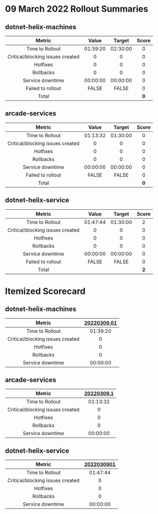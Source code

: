 # 09 March 2022 Rollout Summaries

## dotnet-helix-machines

|              Metric              |   Value  |  Target  |   Score   |
|:--------------------------------:|:--------:|:--------:|:---------:|
| Time to Rollout                  | 01:39:20 | 02:30:00 |     0     |
| Critical/blocking issues created |     0    |    0     |     0     |
| Hotfixes                         |     0    |    0     |     0     |
| Rollbacks                        |     0    |    0     |     0     |
| Service downtime                 | 00:00:00 | 00:00:00 |     0     |
| Failed to rollout                |   FALSE  |   FALSE  |     0     |
| Total                            |          |          |   **0**   |


## arcade-services

|              Metric              |   Value  |  Target  |   Score   |
|:--------------------------------:|:--------:|:--------:|:---------:|
| Time to Rollout                  | 01:13:32 | 01:30:00 |     0     |
| Critical/blocking issues created |     0    |    0     |     0     |
| Hotfixes                         |     0    |    0     |     0     |
| Rollbacks                        |     0    |    0     |     0     |
| Service downtime                 | 00:00:00 | 00:00:00 |     0     |
| Failed to rollout                |   FALSE  |   FALSE  |     0     |
| Total                            |          |          |   **0**   |


## dotnet-helix-service

|              Metric              |   Value  |  Target  |   Score   |
|:--------------------------------:|:--------:|:--------:|:---------:|
| Time to Rollout                  | 01:47:44 | 01:30:00 |     2     |
| Critical/blocking issues created |     0    |    0     |     0     |
| Hotfixes                         |     0    |    0     |     0     |
| Rollbacks                        |     0    |    0     |     0     |
| Service downtime                 | 00:00:00 | 00:00:00 |     0     |
| Failed to rollout                |   FALSE  |   FALSE  |     0     |
| Total                            |          |          |   **2**   |


# Itemized Scorecard

## dotnet-helix-machines

| Metric | [20220309.01](https://dev.azure.com/dnceng/7ea9116e-9fac-403d-b258-b31fcf1bb293/_build/results?buildId=1653949) |
|:-----:|:-----:|
| Time to Rollout | 01:39:20 |
| Critical/blocking issues created | 0 |
| Hotfixes | 0 |
| Rollbacks | 0 |
| Service downtime | 00:00:00 |


## arcade-services

| Metric | [20220309.1](https://dev.azure.com/dnceng/7ea9116e-9fac-403d-b258-b31fcf1bb293/_build/results?buildId=1654309) |
|:-----:|:-----:|
| Time to Rollout | 01:13:32 |
| Critical/blocking issues created | 0 |
| Hotfixes | 0 |
| Rollbacks | 0 |
| Service downtime | 00:00:00 |


## dotnet-helix-service

| Metric | [2022030901](https://dev.azure.com/dnceng/7ea9116e-9fac-403d-b258-b31fcf1bb293/_build/results?buildId=1654274) |
|:-----:|:-----:|
| Time to Rollout | 01:47:44 |
| Critical/blocking issues created | 0 |
| Hotfixes | 0 |
| Rollbacks | 0 |
| Service downtime | 00:00:00 |

